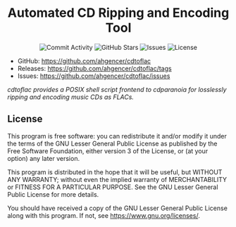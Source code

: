 <h1 align="center">Automated CD Ripping and Encoding Tool</h1>

<p align="center">
    <img alt="Commit Activity" src="https://img.shields.io/github/commit-activity/m/ahgencer/cdtoflac?label=Commit%20Activity">
    <img alt="GitHub Stars" src="https://img.shields.io/github/stars/ahgencer/cdtoflac?label=GitHub%20Stars">
    <img alt="Issues" src="https://img.shields.io/github/issues/ahgencer/cdtoflac/open?label=Issues">
    <img alt="License" src="https://img.shields.io/github/license/ahgencer/cdtoflac?label=License">
</p>

- GitHub: https://github.com/ahgencer/cdtoflac
- Releases: https://github.com/ahgencer/cdtoflac/tags
- Issues: https://github.com/ahgencer/cdtoflac/issues

*cdtoflac provides a POSIX shell script frontend to cdparanoia for losslessly ripping and encoding music CDs as FLACs.*

## License

This program is free software: you can redistribute it and/or modify it under the terms of the GNU Lesser General Public
License as published by the Free Software Foundation, either version 3 of the License, or (at your option) any later
version.

This program is distributed in the hope that it will be useful, but WITHOUT ANY WARRANTY; without even the implied
warranty of MERCHANTABILITY or FITNESS FOR A PARTICULAR PURPOSE. See the GNU Lesser General Public License for more
details.

You should have received a copy of the GNU Lesser General Public License along with this program. If not,
see <https://www.gnu.org/licenses/>.
